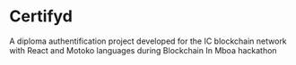 # Certifyd
A diploma authentification project developed for the IC blockchain network with React and Motoko languages during Blockchain In Mboa hackathon
